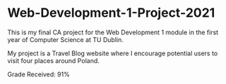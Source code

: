 # Web-Development-1-Project-2021
This is my final CA project for the Web Development 1 module in the first year of Computer Science at TU Dublin.

My project is a Travel Blog website where I encourage potential users to visit four places around Poland.

Grade Received: 91%
